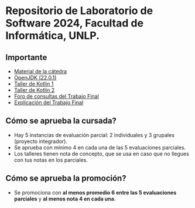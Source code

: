 # Repositorio de Laboratorio de Software 2024, Facultad de Informática, UNLP.

## Importante

-   [Material de la cátedra](https://catedras.linti.unlp.edu.ar/course/view.php?id=1247)
-   [OpenJDK (22.0.1)](https://jdk.java.net/archive/)
-   [Taller de Kotlin 1](https://sites.google.com/view/clauq/home)
-   [Taller de Kotlin 2](https://sites.google.com/view/kotlin-taller2/inicio)
-   [Foro de consultas del Trabajo Final](https://catedras.linti.unlp.edu.ar/mod/forum/view.php?id=41535)
-   [Explicación del Trabajo Final](https://catedras.linti.unlp.edu.ar/mod/bigbluebuttonbn/bbb_view.php?action=play&bn=2278&rid=2762&rtype=presentation)

## Cómo se aprueba la cursada?

-   Hay 5 instancias de evaluación parcial: 2 individuales y 3 grupales (proyecto integrador).
-   Se aprueba con mínimo 4 en cada una de las 5 evaluaciones parciales.
-   Los talleres tienen nota de concepto, que se usa en caso que no llegues con tus notas en los parciales.

## Cómo se aprueba la promoción?

-   Se promociona con **al menos promedio 6 entre las 5 evaluaciones parciales** y **al menos nota 4 en cada una**.
